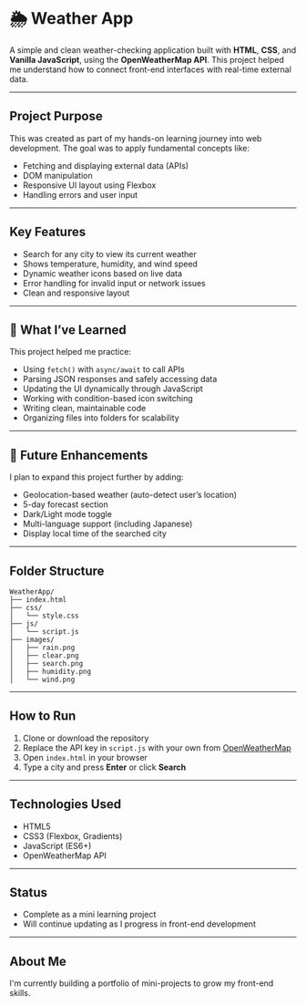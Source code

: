 # 🌦️ Weather App

A simple and clean weather-checking application built with **HTML**, **CSS**, and **Vanilla JavaScript**, using the **OpenWeatherMap API**. This project helped me understand how to connect front-end interfaces with real-time external data.

---

## Project Purpose

This was created as part of my hands-on learning journey into web development. The goal was to apply fundamental concepts like:

- Fetching and displaying external data (APIs)
- DOM manipulation
- Responsive UI layout using Flexbox
- Handling errors and user input

---

## Key Features

- Search for any city to view its current weather  
- Shows temperature, humidity, and wind speed  
- Dynamic weather icons based on live data  
- Error handling for invalid input or network issues  
- Clean and responsive layout  

---

## 🌱 What I’ve Learned

This project helped me practice:

- Using `fetch()` with `async/await` to call APIs  
- Parsing JSON responses and safely accessing data  
- Updating the UI dynamically through JavaScript  
- Working with condition-based icon switching  
- Writing clean, maintainable code  
- Organizing files into folders for scalability  

---

## 🔮 Future Enhancements

I plan to expand this project further by adding:

- Geolocation-based weather (auto-detect user’s location)  
- 5-day forecast section  
- Dark/Light mode toggle  
- Multi-language support (including Japanese)  
- Display local time of the searched city  

---

## Folder Structure

```
WeatherApp/
├── index.html
├── css/
│   └── style.css
├── js/
│   └── script.js
├── images/
│   ├── rain.png
│   ├── clear.png
│   ├── search.png
│   ├── humidity.png
│   └── wind.png
```

---

## How to Run

1. Clone or download the repository  
2. Replace the API key in `script.js` with your own from [OpenWeatherMap](https://openweathermap.org/)  
3. Open `index.html` in your browser  
4. Type a city and press **Enter** or click **Search**  

---

## Technologies Used

- HTML5  
- CSS3 (Flexbox, Gradients)  
- JavaScript (ES6+)  
- OpenWeatherMap API  

---

## Status

- Complete as a mini learning project  
- Will continue updating as I progress in front-end development

---

## About Me

I'm currently building a portfolio of mini-projects to grow my front-end skills.  